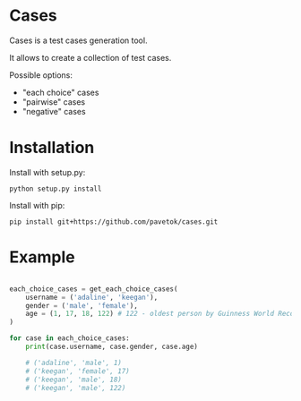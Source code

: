 Cases
=====
Cases is a test cases generation tool.

It allows to create a collection of test cases.

Possible options:
* "each choice" cases
* "pairwise" cases
* "negative" cases

Installation
============
Install with setup.py:

    python setup.py install

Install with pip:

    pip install git+https://github.com/pavetok/cases.git

Example
=======
```python

each_choice_cases = get_each_choice_cases(
    username = ('adaline', 'keegan'),
    gender = ('male', 'female'),
    age = (1, 17, 18, 122) # 122 - oldest person by Guinness World Records
)

for case in each_choice_cases:
    print(case.username, case.gender, case.age)

    # ('adaline', 'male', 1)
    # ('keegan', 'female', 17)
    # ('keegan', 'male', 18)
    # ('keegan', 'male', 122)
```
